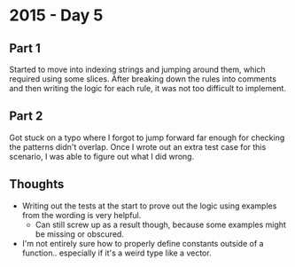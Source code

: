 # 2015 - Day 5

## Part 1

Started to move into indexing strings and jumping around them, which required using some slices. After breaking down the rules into comments and then writing the logic for each rule, it was not too difficult to implement.

## Part 2

Got stuck on a typo where I forgot to jump forward far enough for checking the patterns didn't overlap. Once I wrote out an extra test case for this scenario, I was able to figure out what I did wrong.

## Thoughts

-   Writing out the tests at the start to prove out the logic using examples from the wording is very helpful.
    -   Can still screw up as a result though, because some examples might be missing or obscured.
-   I'm not entirely sure how to properly define constants outside of a function.. especially if it's a weird type like a vector.

